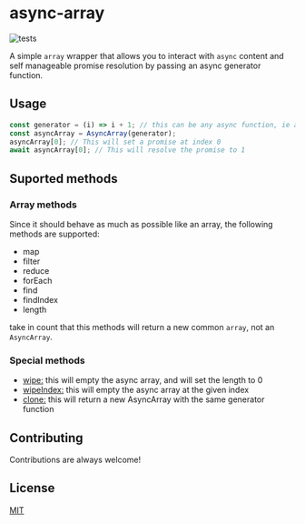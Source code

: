 # async-array

![tests](https://img.shields.io/github/workflow/status/fluzko/async-array/Testing?label=Tests)

A simple `array` wrapper that allows you to interact with `async` content and self manageable promise resolution by passing an async generator function.

## Usage

```js
const generator = (i) => i + 1; // this can be any async function, ie an API call
const asyncArray = AsyncArray(generator);
asyncArray[0]; // This will set a promise at index 0
await asyncArray[0]; // This will resolve the promise to 1
```

## Suported methods

### Array methods

Since it should behave as much as possible like an array, the following methods are supported:

- map
- filter
- reduce
- forEach
- find
- findIndex
- length

take in count that this methods will return a new common `array`, not an `AsyncArray`.

### Special methods

- <u>wipe:</u> this will empty the async array, and will set the length to 0
- <u>wipeIndex:</u> this will empty the async array at the given index
- <u>clone:</u> this will return a new AsyncArray with the same generator function

## Contributing

Contributions are always welcome!

## License

[MIT](https://choosealicense.com/licenses/mit/)
